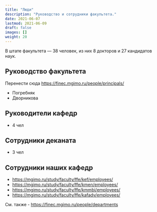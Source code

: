 ```yaml
---
title: "Люди"
description: "Руководство и сотрудники факультета."
date: 2021-06-07
lastmod: 2021-06-09
draft: false
images: []
weight: 20
---
```


В штате факультета — 38 человек, из них 8 докторов и 27 кандидатов наук.

## Руководство факультета

Перенести сюда https://finec.mgimo.ru/people/principals/

- Погребняк
- Дворникова

## Руководители кафедр

- 4 чел

## Сотрудники деканата

- 3 чел

## Сотрудники наших кафедр

- <https://mgimo.ru/study/faculty/ffe/kef/employees/>
- <https://mgimo.ru/study/faculty/ffe/kmen/employees/>
- <https://mgimo.ru/study/faculty/ffe/kmmbi/employees/>
- <https://mgimo.ru/study/faculty/ffe/kafadv/employees/>

<!-- потом убираем-->

См. также - <https://finec.mgimo.ru/people/departments>

